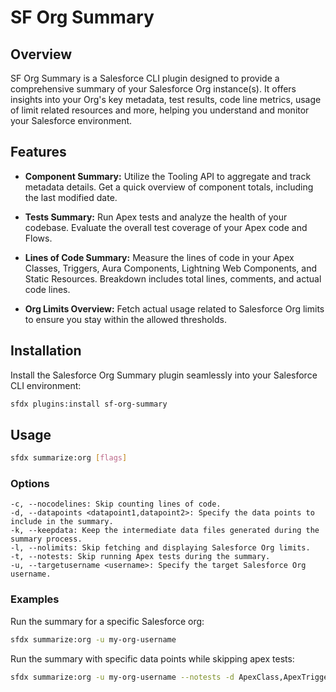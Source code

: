 # SF Org Summary

## Overview
SF Org Summary is a Salesforce CLI plugin designed to provide a comprehensive summary of your Salesforce Org instance(s). It offers insights into your Org's key metadata, test results, code line metrics, usage of limit related resources and more, helping you understand and monitor your Salesforce environment.

## Features

- **Component Summary:** Utilize the Tooling API to aggregate and track metadata details. Get a quick overview of component totals, including the last modified date.

- **Tests Summary:** Run Apex tests and analyze the health of your codebase. Evaluate the overall test coverage of your Apex code and Flows.

- **Lines of Code Summary:** Measure the lines of code in your Apex Classes, Triggers, Aura Components, Lightning Web Components, and Static Resources. Breakdown includes total lines, comments, and actual code lines.

- **Org Limits Overview:** Fetch actual usage related to Salesforce Org limits to ensure you stay within the allowed thresholds.

## Installation

Install the Salesforce Org Summary plugin seamlessly into your Salesforce CLI environment:

```bash
sfdx plugins:install sf-org-summary
```

## Usage

```bash
sfdx summarize:org [flags]
```

### Options

    -c, --nocodelines: Skip counting lines of code.
    -d, --datapoints <datapoint1,datapoint2>: Specify the data points to include in the summary.
    -k, --keepdata: Keep the intermediate data files generated during the summary process.
    -l, --nolimits: Skip fetching and displaying Salesforce Org limits.
    -t, --notests: Skip running Apex tests during the summary.
    -u, --targetusername <username>: Specify the target Salesforce Org username.

### Examples

Run the summary for a specific Salesforce org:
```bash
sfdx summarize:org -u my-org-username
```
Run the summary with specific data points while skipping apex tests:
```bash
sfdx summarize:org -u my-org-username --notests -d ApexClass,ApexTrigger,LightningComponentBundle
```
